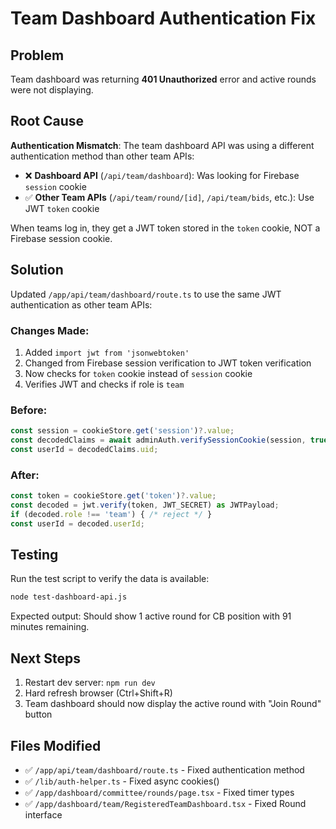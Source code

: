 # Team Dashboard Authentication Fix

## Problem
Team dashboard was returning **401 Unauthorized** error and active rounds were not displaying.

## Root Cause
**Authentication Mismatch**: The team dashboard API was using a different authentication method than other team APIs:

- ❌ **Dashboard API** (`/api/team/dashboard`): Was looking for Firebase `session` cookie
- ✅ **Other Team APIs** (`/api/team/round/[id]`, `/api/team/bids`, etc.): Use JWT `token` cookie

When teams log in, they get a JWT token stored in the `token` cookie, NOT a Firebase session cookie.

## Solution
Updated `/app/api/team/dashboard/route.ts` to use the same JWT authentication as other team APIs:

### Changes Made:
1. Added `import jwt from 'jsonwebtoken'`
2. Changed from Firebase session verification to JWT token verification
3. Now checks for `token` cookie instead of `session` cookie
4. Verifies JWT and checks if role is `team`

### Before:
```typescript
const session = cookieStore.get('session')?.value;
const decodedClaims = await adminAuth.verifySessionCookie(session, true);
const userId = decodedClaims.uid;
```

### After:
```typescript
const token = cookieStore.get('token')?.value;
const decoded = jwt.verify(token, JWT_SECRET) as JWTPayload;
if (decoded.role !== 'team') { /* reject */ }
const userId = decoded.userId;
```

## Testing
Run the test script to verify the data is available:
```bash
node test-dashboard-api.js
```

Expected output: Should show 1 active round for CB position with 91 minutes remaining.

## Next Steps
1. Restart dev server: `npm run dev`
2. Hard refresh browser (Ctrl+Shift+R)
3. Team dashboard should now display the active round with "Join Round" button

## Files Modified
- ✅ `/app/api/team/dashboard/route.ts` - Fixed authentication method
- ✅ `/lib/auth-helper.ts` - Fixed async cookies()
- ✅ `/app/dashboard/committee/rounds/page.tsx` - Fixed timer types
- ✅ `/app/dashboard/team/RegisteredTeamDashboard.tsx` - Fixed Round interface
